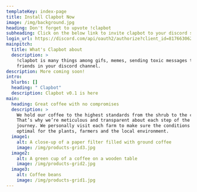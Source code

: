 ```yaml
---
templateKey: index-page
title: Install Clapbot Now
image: /img/background.jpg
heading: Don't forget to upvote !clapbot
subheading: Click on the below link to invite clapbot to your discord server
login_url: https://discord.com/api/oauth2/authorize?client_id=817663062567026719&permissions=108608&redirect_uri=https%3A%2F%2Fclapbot-gg.netlify.app%2F&scope=bot
mainpitch:
  title: What's Clapbot about
  description: >
    !clapbot is many things among gifs, memes, sending toxic messages to your
    friends in your discord channel.
description: More coming soon!
intro:
  blurbs: []
  heading: " Clapbot"
  description: Clapbot v0.1 is here
main:
  heading: Great coffee with no compromises
  description: >
    We hold our coffee to the highest standards from the shrub to the cup.
    That’s why we’re meticulous and transparent about each step of the coffee’s
    journey. We personally visit each farm to make sure the conditions are
    optimal for the plants, farmers and the local environment.
  image1:
    alt: A close-up of a paper filter filled with ground coffee
    image: /img/products-grid3.jpg
  image2:
    alt: A green cup of a coffee on a wooden table
    image: /img/products-grid2.jpg
  image3:
    alt: Coffee beans
    image: /img/products-grid1.jpg
---
```

